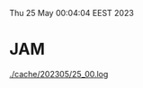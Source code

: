 Thu 25 May 00:04:04 EEST 2023
# JAM
<a href='./cache/202305/25_00.log'>./cache/202305/25_00.log</a>
